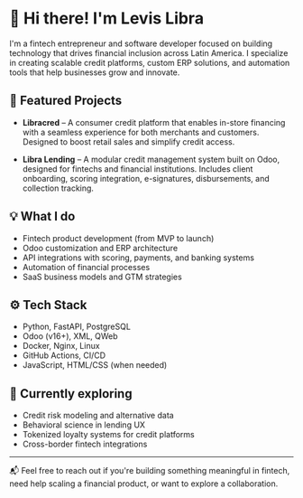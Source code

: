 # 👋 Hi there! I'm Levis Libra

I'm a fintech entrepreneur and software developer focused on building technology that drives financial inclusion across Latin America. I specialize in creating scalable credit platforms, custom ERP solutions, and automation tools that help businesses grow and innovate.

## 🚀 Featured Projects

- **Libracred** – A consumer credit platform that enables in-store financing with a seamless experience for both merchants and customers. Designed to boost retail sales and simplify credit access.

- **Libra Lending** – A modular credit management system built on Odoo, designed for fintechs and financial institutions. Includes client onboarding, scoring integration, e-signatures, disbursements, and collection tracking.

## 💡 What I do

- Fintech product development (from MVP to launch)
- Odoo customization and ERP architecture
- API integrations with scoring, payments, and banking systems
- Automation of financial processes
- SaaS business models and GTM strategies

## ⚙️ Tech Stack

- Python, FastAPI, PostgreSQL
- Odoo (v16+), XML, QWeb
- Docker, Nginx, Linux
- GitHub Actions, CI/CD
- JavaScript, HTML/CSS (when needed)

## 🧠 Currently exploring

- Credit risk modeling and alternative data
- Behavioral science in lending UX
- Tokenized loyalty systems for credit platforms
- Cross-border fintech integrations

---

📬 Feel free to reach out if you're building something meaningful in fintech, need help scaling a financial product, or want to explore a collaboration.
